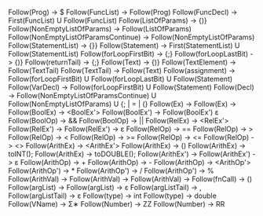 Follow(Prog) -> $
Follow(FuncList) -> Follow(Prog)
Follow(FuncDecl) -> First(FuncList) U Follow(FuncList)
Follow(ListOfParams) -> {)}
Follow(NonEmptyListOfParams) -> Follow(ListOfParams)
Follow(NonEmptyListOfParamsContinue) -> Follow(NonEmptyListOfParams)
Follow(StatementList) -> {\}}
Follow(Statement) -> First(StatementList) U Follow(StatementList)
Follow(forLoopFirstBit) -> {;}
Follow(forLoopLastBit) -> {)}
Follow(returnTail) -> {;}
Follow(Text) -> {)}
Follow(TextElement) -> Follow(TextTail)
Follow(TextTail) -> Follow(Text)
Follow(assignment) -> Follow(forLoopFirstBit) U Follow(forLoopLastBit) U Follow(Statement)
Follow(VarDecl) -> Follow(forLoopFirstBit) U Follow(Statement) 
Follow(Decl) -> Follow(NonEmptyListOfParamsContinue) U Follow(NonEmptyListOfParams) U {; | = | (}
Follow(Ex) -> <BoolEx> 
Follow(Ex) -> <ArithEx> 
Follow(BoolEx) -> <RelEx><BoolEx'> 
Follow(BoolEx') -> <BoolOp><BoolEx>
Follow(BoolEx') ε
Follow(BoolOp) -> &&
Follow(BoolOp) -> || 
Follow(RelEx) -> <ArithEx><RelEx'>
Follow(RelEx') -> <RelOp><ArithEx>
Follow(RelEx') -> ε
Follow(RelOp) -> ==
Follow(RelOp) -> >
Follow(RelOp) -> <
Follow(RelOp) -> >=
Follow(RelOp) -> <=
Follow(RelOp) -> <>
Follow(ArithEx) -> <ArithVal><ArithEx'>
Follow(ArithEx) -> (<ArithEx>)
Follow(ArithEx) -> toINT(<ArithEx>);
Follow(ArithEx) -> toDOUBLE(<ArithEx>);
Follow(ArithEx') -> <ArithOp><ArithEx>
Follow(ArithEx') -> ε
Follow(ArithOp) -> +
Follow(ArithOp) -> -
Follow(ArithOp) -> <ArithOp'>
Follow(ArithOp') -> *
Follow(ArithOp') -> / 
Follow(ArithOp') -> %
Follow(ArithVal) -> <fnCall>
Follow(ArithVal) -> <Number>
Follow(ArithVal) -> <VName>
Follow(fnCall) -> <VName>(<argList>)
Follow(argList) -> <Ex><argListTail>
Follow(argList) -> ε
Follow(argListTail) -> ,<Ex><argListTail>
Follow(argListTail) -> ε
Follow(type) -> int
Follow(type) -> double
Follow(VName) -> Σ∗
Follow(Number) -> ZZ
Follow(Number) -> RR